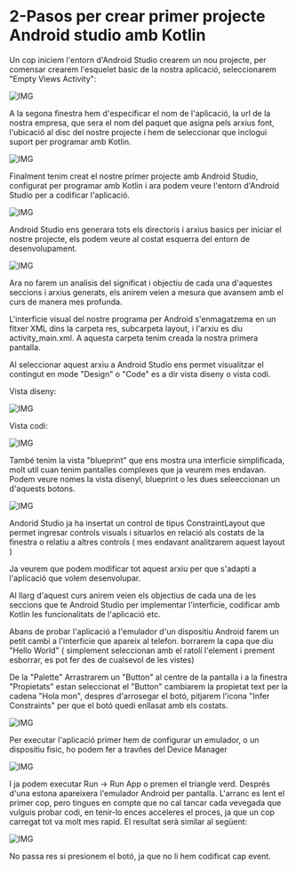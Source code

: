 # 2-Pasos per crear primer projecte Android studio amb Kotlin

Un cop iniciem l'entorn d'Android Studio crearem un nou projecte, per comensar crearem l'esquelet basic de la nostra aplicació, seleccionarem "Empty Views Activity":

![IMG](1.PNG)

A la segona finestra hem d'especificar el nom de l'aplicació, la url de la nostra empresa, que sera el nom del paquet que asigna pels arxius font, l'ubicació al disc del nostre projecte i hem de  seleccionar que inclogui suport per programar amb Kotlin.

![IMG](2.PNG)

Finalment tenim creat el nostre primer projecte amb Android Studio, configurat per programar amb Kotlin i ara podem veure l'entorn d'Android Studio per a codificar l'aplicació.

![IMG]()

Android Studio ens generara tots els directoris i arxius basics per iniciar el nostre projecte, els podem veure al costat esquerra del entorn de desenvolupament.

![IMG](4.PNG)

Ara no farem un analisis del significat i objectiu de cada una d'aquestes seccions i arxius generats, els anirem veien a mesura que avansem amb el curs de manera mes profunda.

L'interficie visual del nostre programa per Android s'enmagatzema en un fitxer XML dins la carpeta res, subcarpeta layout, i l'arxiu es diu activity_main.xml. A aquesta carpeta tenim creada la nostra primera pantalla.

Al seleccionar aquest arxiu a Android Studio ens permet visualitzar el contingut en mode "Design" o "Code" es a dir vista diseny o vista codi.

Vista diseny:

![IMG](5.PNG)

Vista codi:

![IMG](6.PNG)

També tenim la vista "blueprint" que ens mostra una interficie simplificada, molt util cuan tenim pantalles complexes que ja veurem mes endavan. Podem veure nomes la vista disenyl, blueprint o les dues seleeccionan un d'aquests botons.

![IMG](7.PNG)

Andorid Studio ja ha insertat un control de tipus ConstraintLayout que permet ingresar controls visuals i situarlos en relació als costats de la finestra o relatiu a altres controls ( mes endavant analitzarem aquest layout )

Ja veurem que podem modificar tot aquest arxiu per que s'adapti a l'aplicació que volem desenvolupar.

Al llarg d'aquest curs anirem veien els objectius de cada una de les seccions que te Android Studio per implementar l'interficie, codificar amb Kotlin les funcionalitats de l'aplicació etc.

Abans de probar l'aplicació a l'emulador d'un dispositiu Android farem un petit cambi a l'interficie que apareix al telefon. borrarem la capa que diu "Hello World" ( simplement seleccionan amb el ratolí l'element i prement esborrar, es pot fer des de cualsevol de les vistes)

De la "Palette" Arrastrarem un "Button" al centre de la pantalla i a la finestra "Propietats" estan seleccionat el "Button" cambiarem la propietat text per la cadena "Hola mon", despres d'arrosegar el botó, pitjarem l'icona "Infer Constraints" per que el botó quedi enllasat amb els costats.

![IMG](8.png)

Per executar l'aplicació primer hem de configurar un emulador, o un  dispositiu fisic, ho podem fer a travñes del Device Manager

![IMG](9.PNG)

I ja podem executar Run -> Run App o premen el triangle verd. Després d'una estona apareixera l'emulador Android per pantalla. L'arranc es lent el primer cop, pero tingues en compte que no cal tancar cada vevegada que vulguis probar codi, en tenir-lo ences acceleres el proces, ja que un cop carregat tot va molt mes rapid. El resultat serà similar al següent:

![IMG](10.PNG)

No passa res si presionem el botó, ja que no li hem codificat cap event.
